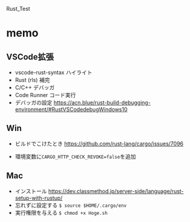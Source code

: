 Rust_Test
# memo
## VSCode拡張
+ vscode-rust-syntax ハイライト
+ Rust (rls) 補完
+ C/C++ デバッガ
+ Code Runner コード実行
+ デバッガの設定 https://acn.blue/rust-build-debugging-environment/#RustVSCodedebugWindows10
## Win
+ ビルドでこけたとき https://github.com/rust-lang/cargo/issues/7096
- 環境変数に`CARGO_HTTP_CHECK_REVOKE=false`を追加
## Mac
+ インストール https://dev.classmethod.jp/server-side/language/rust-setup-with-rustup/
+ 忘れずに設定する `$ source $HOME/.cargo/env`
+ 実行権限を与える `$ chmod +x Hoge.sh`
